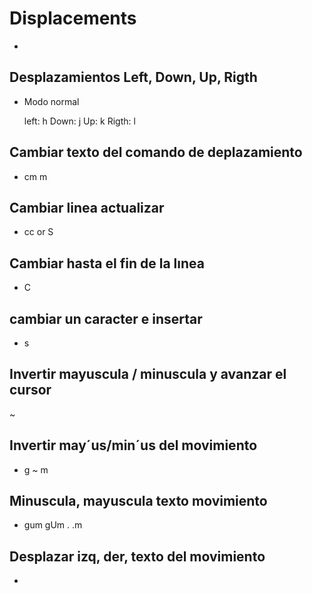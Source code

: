 
# Displacements

  -

## Desplazamientos Left, Down, Up, Rigth

  - Modo normal 

    left: h 
    Down: j
    Up: k
    Rigth: l 

 
## Cambiar texto del comando de deplazamiento 

  - cm  m


## Cambiar linea actualizar
  
  - cc or S 


## Cambiar hasta el fin de la lınea 

  - C


##  cambiar un caracter e insertar 

  - s


## Invertir mayuscula / minuscula y avanzar el cursor 
  
  ~

## Invertir may´us/min´us del movimiento

  - g ~ m

## Minuscula, mayuscula texto movimiento  

  - gum gUm . .m


## Desplazar izq, der, texto del movimiento 

  - <m >


